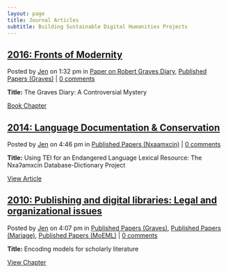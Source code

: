```yaml
---
layout: page
title: Journal Articles
subtitle: Building Sustainable Digital Humanities Projects
---
```


## [2016: Fronts of Modernity](https://onlineacademiccommunity.uvic.ca/endingsproject/2016/01/01/2016-fronts-of-modernity/)

Posted by [Jen](https://onlineacademiccommunity.uvic.ca/endingsproject/author/jpolack/ "Posts by Jen") on 1:32 pm in [Paper on Robert Graves Diary](https://onlineacademiccommunity.uvic.ca/endingsproject/category/robert-graves-diary/), [Published Papers (Graves)](https://onlineacademiccommunity.uvic.ca/endingsproject/category/robert-graves-diary/published-papers-robert-graves-diary/) | [0 comments](https://onlineacademiccommunity.uvic.ca/endingsproject/2016/01/01/2016-fronts-of-modernity/#respond)

**Title:** The Graves Diary: A Controversial Mystery

[Book Chapter](https://onlineacademiccommunity.uvic.ca/endingsproject/wp-content/uploads/sites/2510/2017/06/original.pdf-1.pdf.pdf)

## [2014: Language Documentation & Conservation](https://onlineacademiccommunity.uvic.ca/endingsproject/2014/01/01/using-tei-for-an-endangered-language-lexical-resource-the-nxa%ca%94amxcin-database-dictionary-project-2/)

Posted by [Jen](https://onlineacademiccommunity.uvic.ca/endingsproject/author/jpolack/ "Posts by Jen") on 4:46 pm in [Published Papers (Nxaamxcin)](https://onlineacademiccommunity.uvic.ca/endingsproject/category/nxaamxcin-database-and-dictionary/published-papers-nxaamxcin-database-and-dictionary/) | [0 comments](https://onlineacademiccommunity.uvic.ca/endingsproject/2014/01/01/using-tei-for-an-endangered-language-lexical-resource-the-nxa%ca%94amxcin-database-dictionary-project-2/#respond)

**Title:** Using TEI for an Endangered Language Lexical Resource: The Nxaʔamxcín Database-Dictionary Project

[View Article](http://hdl.handle.net/10125/4604)


## [2010: Publishing and digital libraries: Legal and organizational issues](https://onlineacademiccommunity.uvic.ca/endingsproject/2010/01/01/encoding-models-for-scholarly-literature/)

Posted by [Jen](https://onlineacademiccommunity.uvic.ca/endingsproject/author/jpolack/ "Posts by Jen") on 4:07 pm in [Published Papers (Graves)](https://onlineacademiccommunity.uvic.ca/endingsproject/category/robert-graves-diary/published-papers-robert-graves-diary/), [Published Papers (Mariage)](https://onlineacademiccommunity.uvic.ca/endingsproject/category/le-mariage-sous-lancien-regime/published-papers/), [Published Papers (MoEML)](https://onlineacademiccommunity.uvic.ca/endingsproject/category/map-of-early-modern-london/published-papers-map-of-early-modern-london/) | [0 comments](https://onlineacademiccommunity.uvic.ca/endingsproject/2010/01/01/encoding-models-for-scholarly-literature/#respond)

**Title:** Encoding models for scholarly literature

[View Chapter](https://books.google.ca/books?hl=en&lr=&id=btxWPtKokDIC&oi=fnd&pg=PA88&dq=Encoding+models+for+scholarly+literature&ots=3jFTrWrO84&sig=fFtzAMbtk1lylCytIujzG0HnXPg&redir_esc=y#v=onepage&q=Encoding%20models%20for%20scholarly%20literature&f=false)
